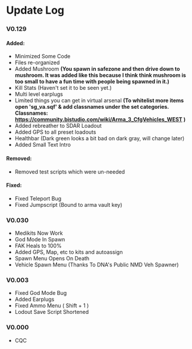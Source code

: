 # Update Log

### V0.129
#### Added:
* Minimized Some Code
* Files re-organized
* Added Mushroom **(You spawn in safezone and then drive down to mushroom. 
				It was added like this because I think think mushroom is too small to have a fun time
				with people being spawned in it.)**
* Kill Stats (Haven't set it to be seen yet.)
* Multi level earplugs
* Limited things you can get in virtual arsenal **(To whitelist more items open 'sg_va.sqf' & add classnames
				under the set categories. 
				Classnames: https://community.bistudio.com/wiki/Arma_3_CfgVehicles_WEST )**
* Added rebreather to SDAR Loadout
* Added GPS to all preset loadouts
* Healthbar (Dark green looks a bit bad on dark gray, will change later)
* Added Small Text Intro

#### Removed:
* Removed test scripts which were un-needed

#### Fixed:
* Fixed Teleport Bug
* Fixed Jumpscript (Bound to arma vault key)

### V0.030
* Medikits Now Work
* God Mode In Spawn
* FAK Heals to 100%
* Added GPS, Map, etc to kits and autoassign
* Spawn Menu Opens On Death
* Vehicle Spawn Menu (Thanks To DNA's Public NMD Veh Spawner)

### V0.003
* Fixed God Mode Bug
* Added Earplugs
* Fixed Ammo Menu ( Shift + 1 )
* Lodout Save Script Shortened

### V0.000
* CQC
